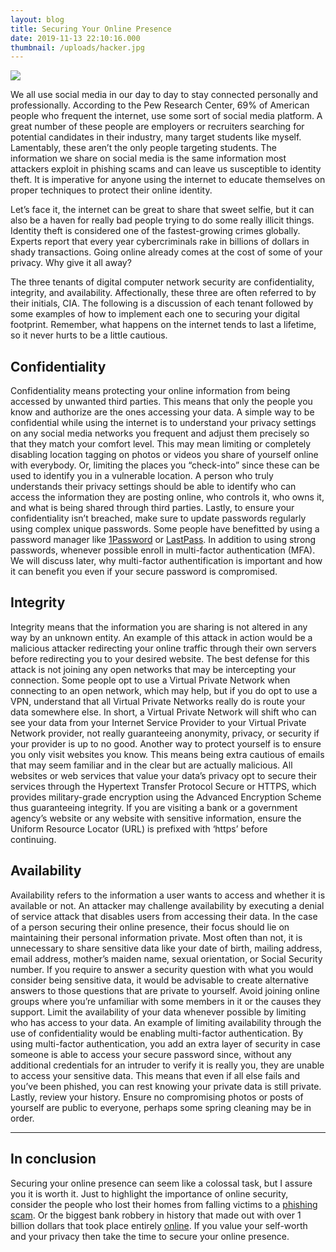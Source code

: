 ```yaml
---
layout: blog
title: Securing Your Online Presence
date: 2019-11-13 22:10:16.000
thumbnail: /uploads/hacker.jpg
---
```





![](/uploads/hacker.jpg)








We all use social media in our day to day to stay connected personally and professionally. According to the Pew Research Center, 69% of American people who frequent the internet, use some sort of social media platform. A great number of these people are employers or recruiters searching for potential candidates in their industry, many target students like myself. Lamentably, these aren’t the only people targeting students. The information we share on social media is the same information most attackers exploit in phishing scams and can leave us susceptible to identity theft. It is imperative for anyone using the internet to educate themselves on proper techniques to protect their online identity.  








Let’s face it, the internet can be great to share that sweet selfie, but it can also be a haven for really bad people trying to do some really illicit things. Identity theft is considered one of the fastest-growing crimes globally. Experts report that every year cybercriminals rake in billions of dollars in shady transactions. Going online already comes at the cost of some of your privacy. Why give it all away?  








The three tenants of digital computer network security are confidentiality, integrity, and availability. Affectionally, these three are often referred to by their initials, CIA. The following is a discussion of each tenant followed by some examples of how to implement each one to securing your digital footprint. Remember, what happens on the internet tends to last a lifetime, so it never hurts to be a little cautious.     








## Confidentiality  








Confidentiality means protecting your online information from being accessed by unwanted third parties. This means that only the people you know and authorize are the ones accessing your data. A simple way to be confidential while using the internet is to understand your privacy settings on any social media networks you frequent and adjust them precisely so that they match your comfort level. This may mean limiting or completely disabling location tagging on photos or videos you share of yourself online with everybody. Or, limiting the places you “check-into” since these can be used to identify you in a vulnerable location. A person who truly understands their privacy settings should be able to identify who can access the information they are posting online, who controls it, who owns it, and what is being shared through third parties. Lastly, to ensure your confidentiality isn’t breached, make sure to update passwords regularly using complex unique passwords. Some people have benefitted by using a password manager like [1Password](https://1password.com/) or [LastPass](https://www.lastpass.com/). In addition to using strong passwords, whenever possible enroll in multi-factor authentication (MFA). We will discuss later, why multi-factor authentification is important and how it can benefit you even if your secure password is compromised.







## Integrity  








Integrity means that the information you are sharing is not altered in any way by an unknown entity. An example of this attack in action would be a malicious attacker redirecting your online traffic through their own servers before redirecting you to your desired website. The best defense for this attack is not joining any open networks that may be intercepting your connection. Some people opt to use a Virtual Private Network when connecting to an open network, which may help, but if you do opt to use a VPN, understand that all Virtual Private Networks really do is route your data somewhere else. In short, a Virtual Private Network will shift who can see your data from your Internet Service Provider to your Virtual Private Network provider, not really guaranteeing anonymity, privacy, or security if your provider is up to no good. Another way to protect yourself is to ensure you only visit websites you know. This means being extra cautious of emails that may seem familiar and in the clear but are actually malicious. All websites or web services that value your data’s privacy opt to secure their services through the Hypertext Transfer Protocol Secure or HTTPS, which provides military-grade encryption using the Advanced Encryption Scheme thus guaranteeing integrity. If you are visiting a bank or a government agency’s website or any website with sensitive information, ensure the Uniform Resource Locator (URL) is prefixed with ‘https’ before continuing.      








## Availability  








Availability refers to the information a user wants to access and whether it is available or not. An attacker may challenge availability by executing a denial of service attack that disables users from accessing their data. In the case of a person securing their online presence, their focus should lie on maintaining their personal information private. Most often than not, it is unnecessary to share sensitive data like your date of birth, mailing address, email address, mother’s maiden name, sexual orientation, or Social Security number. If you require to answer a security question with what you would consider being sensitive data, it would be advisable to create alternative answers to those questions that are private to yourself. Avoid joining online groups where you’re unfamiliar with some members in it or the causes they support. Limit the availability of your data whenever possible by limiting who has access to your data. An example of limiting availability through the use of confidentiality would be enabling multi-factor authentication. By using multi-factor authentication, you add an extra layer of security in case someone is able to access your secure password since, without any additional credentials for an intruder to verify it is really you, they are unable to access your sensitive data. This means that even if all else fails and you’ve been phished, you can rest knowing your private data is still private. Lastly, review your history. Ensure no compromising photos or posts of yourself are public to everyone, perhaps some spring cleaning may be in order.







* * *







## In conclusion







Securing your online presence can seem like a colossal task, but I assure you it is worth it. Just to highlight the importance of online security, consider the people who lost their homes from falling victims to a [phishing scam](https://www.cnbc.com/2019/10/05/homebuyers-are-falling-for-this-scam-some-lose-their-life-savings.html). Or the biggest bank robbery in history that made out with over 1 billion dollars that took place entirely [online](https://www.cnbc.com/2019/10/05/homebuyers-are-falling-for-this-scam-some-lose-their-life-savings.html). If you value your self-worth and your privacy then take the time to secure your online presence.  





